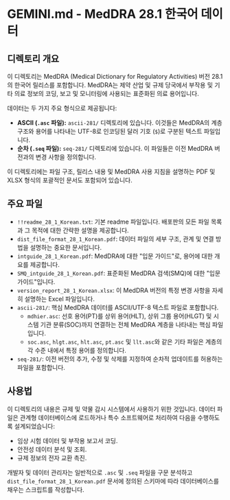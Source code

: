 # GEMINI.md - MedDRA 28.1 한국어 데이터

## 디렉토리 개요

이 디렉토리는 MedDRA (Medical Dictionary for Regulatory Activities) 버전 28.1의 한국어 릴리스를 포함합니다. MedDRA는 제약 산업 및 규제 당국에서 부작용 및 기타 의료 정보의 코딩, 보고 및 모니터링에 사용되는 표준화된 의료 용어입니다.

데이터는 두 가지 주요 형식으로 제공됩니다:
* **ASCII (`.asc` 파일):** `ascii-281/` 디렉토리에 있습니다. 이것들은 MedDRA의 계층 구조와 용어를 나타내는 UTF-8로 인코딩된 달러 기호 (`$`)로 구분된 텍스트 파일입니다.
* **순차 (`.seq` 파일):** `seq-281/` 디렉토리에 있습니다. 이 파일들은 이전 MedDRA 버전과의 변경 사항을 정의합니다.

이 디렉토리에는 파일 구조, 릴리스 내용 및 MedDRA 사용 지침을 설명하는 PDF 및 XLSX 형식의 포괄적인 문서도 포함되어 있습니다.

## 주요 파일

* `!!readme_28_1_Korean.txt`: 기본 readme 파일입니다. 배포판의 모든 파일 목록과 그 목적에 대한 간략한 설명을 제공합니다.
* `dist_file_format_28_1_Korean.pdf`: 데이터 파일의 세부 구조, 관계 및 연결 방법을 설명하는 중요한 문서입니다.
* `intguide_28_1_Korean.pdf`: MedDRA에 대한 "입문 가이드"로, 용어에 대한 개요를 제공합니다.
* `SMQ_intguide_28_1_Korean.pdf`: 표준화된 MedDRA 검색(SMQ)에 대한 "입문 가이드"입니다.
* `version_report_28_1_Korean.xlsx`: 이 MedDRA 버전의 특정 변경 사항을 자세히 설명하는 Excel 파일입니다.
* `ascii-281/`: 핵심 MedDRA 데이터를 ASCII/UTF-8 텍스트 파일로 포함합니다.
    * `mdhier.asc`: 선호 용어(PT)를 상위 용어(HLT), 상위 그룹 용어(HLGT) 및 시스템 기관 분류(SOC)까지 연결하는 전체 MedDRA 계층을 나타내는 핵심 파일입니다.
    * `soc.asc`, `hlgt.asc`, `hlt.asc`, `pt.asc` 및 `llt.asc`와 같은 기타 파일은 계층의 각 수준 내에서 특정 용어를 정의합니다.
* `seq-281/`: 이전 버전의 추가, 수정 및 삭제를 지정하여 순차적 업데이트를 허용하는 파일을 포함합니다.

## 사용법

이 디렉토리의 내용은 규제 및 약물 감시 시스템에서 사용하기 위한 것입니다. 데이터 파일은 관계형 데이터베이스에 로드하거나 특수 소프트웨어로 처리하여 다음을 수행하도록 설계되었습니다:

* 임상 시험 데이터 및 부작용 보고서 코딩.
* 안전성 데이터 분석 및 조회.
* 규제 정보의 전자 교환 촉진.

개발자 및 데이터 관리자는 일반적으로 `.asc` 및 `.seq` 파일을 구문 분석하고 `dist_file_format_28_1_Korean.pdf` 문서에 정의된 스키마에 따라 데이터베이스를 채우는 스크립트를 작성합니다.